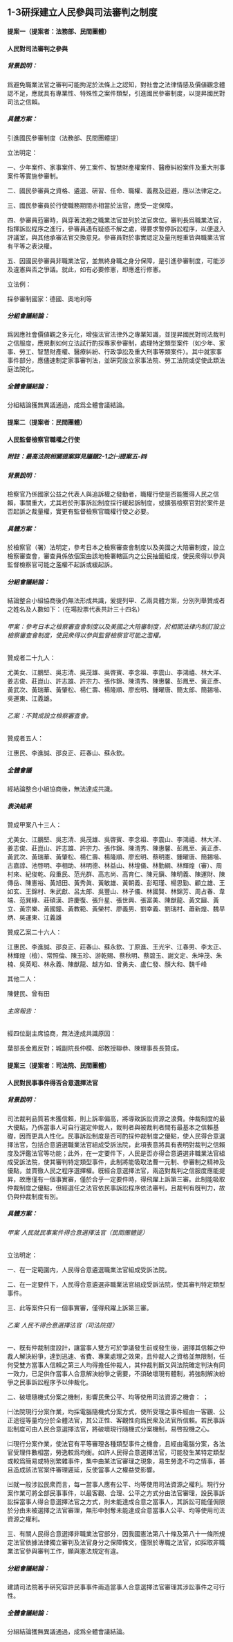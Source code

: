 ## 1-3研採建立人民參與司法審判之制度

#### 提案一（提案者：法務部、民間團體）

#### 人民對司法審判之參與

##### 背景說明：

爲避免職業法官之審判可能拘泥於法條上之認知，對社會之法律情感及價値觀念體認不足，應就具有專業性、特殊性之案件類型，引進國民參審制度，以提昇國民對司法之信賴。

##### 具體方案：

引進國民參審制度（法務部、民間團體提）

立法明定：

一、少年案件、家事案件、勞工案件、智慧財產權案件、醫療糾紛案件及重大刑事案件等實施參審制。

二、國民參審員之資格、遴選、硏習、任命、職權、義務及迴避，應以法律定之。

三、國民參審員於行使職務期間亦相當於法官，應受一定保障。

四、參審員蒞審時，與穿著法袍之職業法官並列於法官席位。審判長爲職業法官，指揮訴訟程序之進行，參審員遇有疑惑不解之處，得要求暫停訴訟程序，以便退入評議室，與其他承審法官交換意見。參審員對於事實認定及量刑輕重皆與職業法官有平等之表決權。

五、因國民參審員非職業法官，並無終身職之身分保障，是引進參審制度，可能涉及違憲與否之爭議。就此，如有必要修憲，即應進行修憲。

立法例：

採參審制國家：德國、奧地利等

##### 分組會議結論：

爲因應社會價値觀之多元化，增強法官法律外之專業知識，並提昇國民對司法裁判之信服度，應規劃如何立法試行酌採專家參審制，處理特定類型案件（如少年、家事、勞工、智慧財產權、醫療糾紛、行政爭訟及重大刑事等類案件）。其中就家事事件部分，應儘速制定家事審判法，並硏究設立家事法院、勞工法院或促使此類法庭法院化。

##### 全體會議結論：

分組結論獲無異議通過，成爲全體會議結論。

#### 提案二（提案者：民間團體）

#### 人民監督檢察官職權之行使

##### 附註：最高法院相關提案詳見議題2-1之㈠提案五-㈣

##### 背景說明：

檢察官乃係國家公益之代表人與追訴權之發動者，職權行使是否能獲得人民之信賴，事關重大，尤其若於刑事訴訟制度採行緩起訴制度，或擴張檢察官對於案件是否起訴之裁量權，實更有監督檢察官職權行使之必要。

##### 具體方案：

於檢察官（署）法明定，參考日本之檢察審查會制度以及美國之大陪審制度，設立檢察審查會，審查員係依個案由該地檢署轄區内之公民抽籤組成，使民衆得以參與監督檢察官可能之濫權不起訴或緩起訴。

##### 分組會議結論：

結論整合小組協商後仍無法形成共識，爰提列甲、乙兩具體方案，分別列舉贊成者之姓名及人數如下：（在場投票代表共計三十四名）

###### 甲案：參考日本之檢察審查會制度以及美國之大陪審制度，於相關法律内制訂設立檢察審查會制度，使民衆得以參與監督檢察官可能之濫權。

贊成者二十九人：

尤美女、江鵬堅、吳志清、吳茂雄、吳啓賓、李念祖、李震山、李鴻禧、林大洋、姜志俊、莊崑山、許志雄、許宗力、張作錦、陳清秀、陳惠馨、彭鳳至、黃正彥、黃武次、黃瑞華、黃肇松、楊仁壽、楊隆順、廖宏明、鍾曜唐、簡太郎、簡錫堦、吳運東、江義雄。

###### 乙案：不贊成設立檢察審查會。

贊成者五人：

江惠民、李進誠、邵良正、莊春山、蘇永欽。

##### 全體會議

經結論整合小組協商後，無法達成共識。

##### 表決結果

贊成甲案八十三人：

尤美女、江鵬堅、吳志清、吳茂雄、吳啓賓、李念祖、李震山、李鴻禧、林大洋、姜志俊、莊崑山、許志雄、許宗力、張作錦、陳清秀、陳惠馨、彭鳳至、黃正彥、黃武次、黃瑞華、黃肇松、楊仁壽、楊隆順、廖宏明、蔡明憲、鍾曜唐、簡錫堦、古嘉諄、池啓明、李相助、林明德、林益山、林堭儀、林勤綱、林輝煌（審）、周村來、紀俊乾、段重民、范光群、高志尚、高育仁、陳元鎭、陳明義、陳運財、陳傳岳、陳憲裕、黃旭田、黃秀眞、黃敏雄、黃朝義、彭昭瑾、楊思勤、顧立雄、王如玄、王錦村、朱武獻、呂太郎、吳豐山、林子儀、林國賢、林錦芳、周占春、韋端、范巽綠、莊碩漢、許慶復、張升星、張世興、張富美、陳猷龍、黃文圝、黃立、黃宗樂、黃國鐘、黃教範、黃榮村、廖義男、劉幸義、劉瑞村、蕭新煌、魏早炳、吳運東、江義雄

贊成乙案二十六人：

江惠民、李進誠、邵良正、莊春山、蘇永欽、丁原進、王光宇、江春男、李太正、林輝煌（檢）、常照倫、陳玉珍、游乾賜、蔡秋明、蔡碧玉、謝文定、朱坤茂、朱楠、吳英昭、林永義、陳猷龍、越方如、曾勇夫、盧仁發、顏大和、魏千峰

其他二人：

陳健民、曾有田

###### 主席報告：

經四位副主席協商，無法達成共識原因：

葉部長金鳳反對；城副院長仲模、邱教授聯恭、陳理事長長贊成。

#### 提案三（提案者：司法院、民間團體）

#### 人民對民事事件得否合意選擇法官

##### 背景說明：

司法裁判品質若未獲信賴，則上訴率偏高，將導致訴訟資源之浪費。仲裁制度的最大優點，乃係當事人可自行選定仲裁人，裁判者與被裁判者間有最基本之信賴基礎，因而更具人性化。民事訴訟制度是否可酌採仲裁制度之優點，使人民得合意選擇法官，包括合意遴選職業法官組成受訴法院，此項表意將具有表明對裁判之信賴度及評鑑法官等功能；此外，在一定要件下，人民是否亦得合意遴選非職業法官組成受訴法院，使其審判特定類型事件，此制將能吸取法曹一元制、參審制之精神及優點，並貫徹人民之程序選擇權。旣經合意選擇法官，兩造對裁判之信服度應能提昇，故應僅有一個事實審，僅於合乎一定要件時，得飛躍上訴第三審。此制能吸取仲裁制度之優點，但經選任之法官依民事訴訟程序依法審判，且裁判有旣判力，故仍與仲裁制度有別。

##### 具體方案：

###### 甲案 人民就民事案件得合意選擇法官（民間團體提）

立法明定：

一、在一定範圍内，人民得合意遴選職業法官組成受訴法院。

二、在一定要件下，人民得合意遴選非職業法官組成受訴法院，使其審判特定類型事件。

三、此等案件只有一個事實審，僅得飛躍上訴第三審。

###### 乙案 人民不得合意選擇法官（司法院提）

一、旣有仲裁制度設計，讓當事人雙方可於爭議發生前或發生後，選擇其信賴之仲裁人解決紛爭，達到迅速、省費、專業處理之效果，且仲裁人之資格並無限制，任何受雙方當事人信賴之第三人均得擔任仲裁人，其仲裁判斷又與法院確定判決有同一效力，已足供作當事人合意解決紛爭之需要，不須破壞現有體制，將強制解決紛爭之民事訴訟程序予以仲裁化。

二、破壞隨機式分案之機制，影響民衆公平、均等使用司法資源之機會： ；

㈠法院現行分案作業，均採電腦隨機式分案方式，使所受理之事件經由一客觀、公正途徑等量均分於全體法官，其公正性、客觀性向爲民衆及法官所信賴。若民事訴訟制度可由人民合意選擇法官，將破壞現行隨機式分案機制，易啓投機之心。

㈡現行分案作業，使法官有平等審理各種類型事件之機會，且經由電腦分案，各法官受理件數相當，勞逸較爲均衡。如許人民得合意選擇法官，可能發生某特定類型或較爲簡易或特別繁雜事件，集中由某法官審理之現象，易生勞逸不均之情事，甚且造成該法官案件審理遲延，反使當事人之權益受影響。

㈢就一般涉訟民衆而言，每一當事人應有公平、均等使用司法資源之權利。現行分案作業可將全部民事事件，以最客觀、合理、公平之方式分由法官審理，設民事訴訟採當事人得合意選擇法官之方式，則未能達成合意之當事人，其訴訟可能僅侷限於分由未被選擇之法官審理，無形中剝奪未能達成合意當事人公平、均等使用司法資源之權利。

三、有關人民得合意選擇非職業法官部分，因我國憲法第八十條及第八十一條所規定法官依據法律獨立審判及法官身分之保障條文，僅限於專職之法官，如採取非職業法官參與審判工作，顯與憲法規定有違。

##### 分組會議結論：

建請司法院著手硏究容許民事事件兩造當事人合意選擇法官審理其涉訟事件之可行性。

##### 全體會議結論：

分組結論獲無異議通過，成爲全體會議結論。

